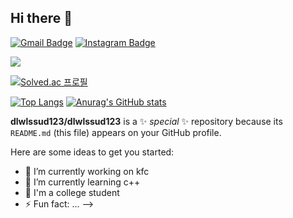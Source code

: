 ## Hi there 👋

[![Gmail Badge](https://img.shields.io/badge/-vbnm963245@gmail.com-red?style=flat&logo=Gmail&logoColor=white)](mailto:vbnm963245@gmail.com)
[![Instagram Badge](https://img.shields.io/badge/-@wls_sud-E4405F?style=flat&logo=Instagram&logoColor=white)](https://instagram.com/wls_sud)                                                                

![](https://img.shields.io/badge/Python-3776AB?style=for-the-badge&logo=python&logoColor=white)

[![Solved.ac
프로필](http://mazassumnida.wtf/api/v2/generate_badge?boj=dlwlssud7614)](https://solved.ac/dlwlssud7614)

[![Top Langs](https://github-readme-stats.vercel.app/api/top-langs/?username=yohan050605)](https://github.com/anuraghazra/github-readme-stats) [![Anurag's GitHub stats](https://github-readme-stats.vercel.app/api?username=dlwlssud123)](https://github.com/anuraghazra/github-readme-stats)



**dlwlssud123/dlwlssud123** is a ✨ _special_ ✨ repository because its `README.md` (this file) appears on your GitHub profile.

Here are some ideas to get you started:

- 🔭 I’m currently working on kfc
- 🌱 I’m currently learning c++
- 👯 I'm a college student
- ⚡ Fun fact: ...
-->

